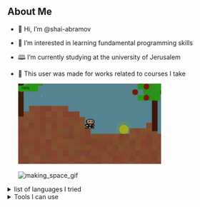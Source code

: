 ## About Me
- 👋 Hi, I’m @shai-abramov
- 👀 I’m interested in learning fundamental programming skills
- 🕮 I’m currently studying at the university of Jerusalem
- 🔬 This user was made for works related to courses I take

  ![introductory gif](pepsi.gif)  
  
  ![making_space_gif](making-space.gif)
  <!--
  the gif above resulotion is 320x180,and 320x288
  ---!>
  
<details>
<summary>list of languages I tried</summary>
  
| Index | Language |
| ----------- | ----------- |
| 1 | c, cpp |
| 2 | java |
| 3 | python |
| 4 | html, css |
| 5 | php |
| 6 | c# |
| 7 | java script |
| 8 | ASM (tried several instruction sets, used FASM, MASM and TASM.) |
| 9 | SQL |
| 10 | Fortran |
| 11 | Matlab |
</details>

<details>
  <summary>Tools I can use</summary>

| Index | program |
| ---------- | ------------ |
| 1 | git, github |
| 2 | vscode, jetbrain products, code::blocks, vim and various other IDEs |
| 3 | Docker |
| 4 | CMake |
</details>

<!--
**shay-abramov/shay-abramov** is a ✨ _special_ ✨ repository because its `README.md` (this file) appears on your GitHub profile.
-->
